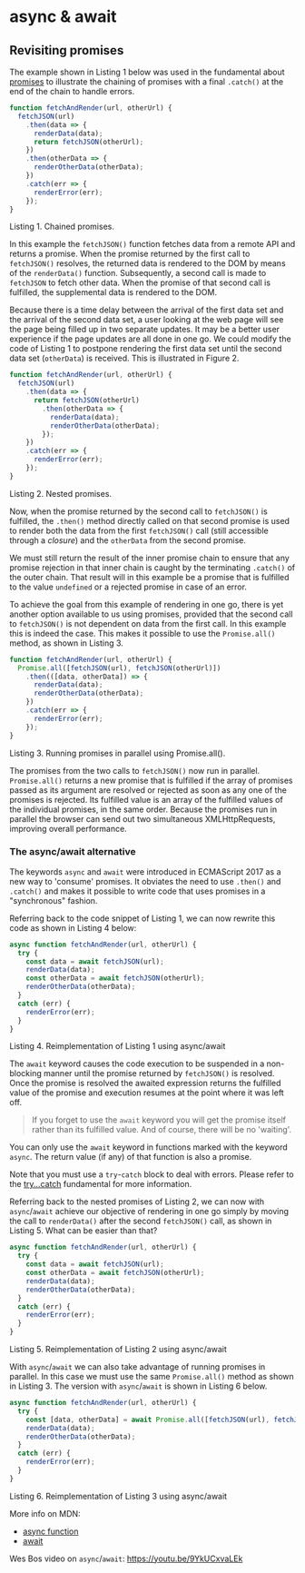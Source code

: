 # async & await

## Revisiting promises

The example shown in Listing 1 below was used in the fundamental about [promises](./promises.md) to illustrate the chaining of promises with a final `.catch()` at the end of the chain to handle errors.

```js
function fetchAndRender(url, otherUrl) {
  fetchJSON(url)
    .then(data => {
      renderData(data);
      return fetchJSON(otherUrl);
    })
    .then(otherData => {
      renderOtherData(otherData);
    })
    .catch(err => {
      renderError(err);
    });
}
```

Listing 1. Chained promises.

In this example the `fetchJSON()` function fetches data from a remote API and returns a promise. When the promise returned by the first call to `fetchJSON()` resolves, the returned data is rendered to the DOM by means of the `renderData()` function. Subsequently, a second call is made to `fetchJSON` to fetch other data. When the promise of that second call is fulfilled, the supplemental data is rendered to the DOM.

Because there is a time delay between the arrival of the first data set and the arrival of the second data set, a user looking at the web page will see the page being filled up in two separate updates. It may be a better user experience if the page updates are all done in one go. We could modify the code of Listing 1 to postpone rendering the first data set until the second data set (`otherData`) is received. This is illustrated in Figure 2.

```js
function fetchAndRender(url, otherUrl) {
  fetchJSON(url)
    .then(data => {
      return fetchJSON(otherUrl)
        .then(otherData => {
          renderData(data);
          renderOtherData(otherData);
        });
    })
    .catch(err => {
      renderError(err);
    });
}
```

Listing 2. Nested promises.

Now, when the promise returned by the second call to `fetchJSON()` is fulfilled, the `.then()` method directly called on that second promise is used to render both the data from the first `fetchJSON()` call (still accessible through a _closure_) and the `otherData` from the second promise.

We must still return the result of the inner promise chain to ensure that any promise rejection in that inner chain is caught by the terminating `.catch()` of the outer chain. That result will in this example be a promise that is fulfilled to the value `undefined` or a rejected promise in case of an error.

To achieve the goal from this example of rendering in one go, there is yet another option available to us using promises, provided that the second call to `fetchJSON()` is not dependent on data from the first call. In this example this is indeed the case. This makes it possible to use the `Promise.all()` method, as shown in Listing 3.

```js
function fetchAndRender(url, otherUrl) {
  Promise.all([fetchJSON(url), fetchJSON(otherUrl)])
    .then(([data, otherData]) => {
      renderData(data);
      renderOtherData(otherData);
    })
    .catch(err => {
      renderError(err);
    });
}
```

Listing 3. Running promises in parallel using Promise.all().

The promises from the two calls to `fetchJSON()` now run in parallel. `Promise.all()` returns a new promise that is fulfilled if the array of promises passed as its argument are resolved or rejected as soon as any one of the promises is rejected. Its fulfilled value is an array of the fulfilled values of the individual promises, in the same order. Because the promises run in parallel the browser can send out two simultaneous XMLHttpRequests, improving overall performance.


### The async/await alternative

The keywords `async` and `await` were introduced in ECMAScript 2017 as a new way to 'consume' promises. It obviates the need to use `.then()` and `.catch()` and makes it possible to write code that uses promises in a "synchronous" fashion.

Referring back to the code snippet of Listing 1, we can now rewrite this code as shown in Listing 4 below:

```js
async function fetchAndRender(url, otherUrl) {
  try {
    const data = await fetchJSON(url);
    renderData(data);
    const otherData = await fetchJSON(otherUrl);
    renderOtherData(otherData);
  }
  catch (err) {
    renderError(err);
  }
}
```

Listing 4. Reimplementation of Listing 1 using async/await

The `await` keyword causes the code execution to be suspended in a non-blocking manner until the promise returned by `fetchJSON()` is resolved. Once the promise is resolved the awaited expression returns the fulfilled value of the promise and execution resumes at the point where it was left off.

> If you forget to use the `await` keyword you will get the promise itself rather than its fulfilled value. And of course, there will be no 'waiting'.

You can only use the `await` keyword in functions marked with the keyword `async`. The return value (if any) of that function is also a promise.

Note that you must use a `try`-`catch` block to deal with errors. Please refer to the [try...catch](./try_catch.md) fundamental for more information.

Referring back to the nested promises of Listing 2, we can now with `async`/`await` achieve our objective of rendering in one go simply by moving the call to `renderData()` after the second `fetchJSON()` call, as shown in Listing 5. What can be easier than that?

```js
async function fetchAndRender(url, otherUrl) {
  try {
    const data = await fetchJSON(url);
    const otherData = await fetchJSON(otherUrl);
    renderData(data);
    renderOtherData(otherData);
  }
  catch (err) {
    renderError(err);
  }
}
```

Listing 5. Reimplementation of Listing 2 using async/await

With `async`/`await` we can also take advantage of running promises in parallel. In this case we must use the same `Promise.all()` method as shown in Listing 3. The version with `async`/`await` is shown in Listing 6 below.

```js
async function fetchAndRender(url, otherUrl) {
  try {
    const [data, otherData] = await Promise.all([fetchJSON(url), fetchJSON(otherUrl)]);
    renderData(data);
    renderOtherData(otherData);
  }
  catch (err) {
    renderError(err);
  }
}
```

Listing 6. Reimplementation of Listing 3 using async/await

More info on MDN:

- [async function](https://developer.mozilla.org/en-US/docs/Web/JavaScript/Reference/Statements/async_function)
- [await](https://developer.mozilla.org/en-US/docs/Web/JavaScript/Reference/Operators/await)

Wes Bos video on `async`/`await`: https://youtu.be/9YkUCxvaLEk

